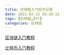 ```yaml
---
title: 区块链入门好文记录
date: 2021-02-22 16:28:13
tags: [区块链,BTC]
categories: 区块链
---
```




[区块链入门教程](http://www.ruanyifeng.com/blog/2017/12/blockchain-tutorial.html)

[比特币入门教程](http://www.ruanyifeng.com/blog/2018/01/bitcoin-tutorial.html)

